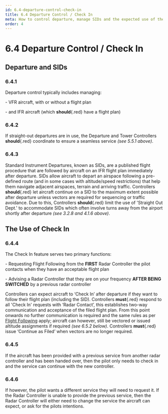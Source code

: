 ```yaml
---
id: 6.4-departure-control-check-in
title: 6.4 Departure Control / Check In
meta: How to control departure, manage SIDs and the expected use of the Check In function.
order: 4
---
```


# 6.4  Departure Control / Check In

 

## Departure and SIDs

### 6.4.1    

Departure control typically includes managing:

 

\-    VFR aircraft, with or without a flight plan

\-    and IFR aircraft (which **should**{.red} have a flight plan)

 

### 6.4.2    

If straight-out departures are in use, the Departure and Tower Controllers **should**{.red} coordinate to ensure a seamless service *(see 5.5.1 above)*.



### 6.4.3    

Standard Instrument Departures, known as SIDs, are a published flight procedure that are followed by aircraft on an IFR flight plan immediately after departure. SIDs allow aircraft to depart an airspace following a pre-defined route (and in some cases with altitude/speed restrictions) that help them navigate adjacent airspaces, terrain and arriving traffic. Controllers **should**{.red} let aircraft continue on a SID to the maximum extent possible after departure unless vectors are required for sequencing or traffic avoidance. Due to this, Controllers **should**{.red} limit the use of 'Straight Out Dept.' to accommodate SIDs which often involve turns away from the airport shortly after departure *(see 3.2.8 and 4.1.6 above)*.



## The Use of Check In

### 6.4.4    

The Check In feature serves two primary functions:

 

\-    Requesting Flight Following from the **FIRST** Radar Controller the pilot contacts when they have an acceptable flight plan

\-    Advising a Radar Controller that they are on your frequency **AFTER BEING SWITCHED** by a previous radar controller



Controllers can expect aircraft to ‘Check In’ after departure if they want to follow their flight plan (including the SID). Controllers **must**{.red} respond to all 'Check In' requests with ‘Radar Contact’, this establishes two-way communication and acceptance of the filed flight plan. From this point onwards no further communication is required and the same rules as per [Flight Following](/guide/atc-manual/8.-radar/8.5-flight-following#8.5-flight-following) apply; aircraft can however, still be vectored or issued altitude assignments if required *(see 6.5.2 below).* Controllers **must**{.red} issue ‘Continue as Filed’ when vectors are no longer required.



### 6.4.5

If the aircraft has been provided with a previous service from another radar controller and has been handed over, then the pilot only needs to check in and the service can continue with the new controller.



### 6.4.6    

If however, the pilot wants a different service they will need to request it. If the Radar Controller is unable to provide the previous service, then the Radar Controller will either need to change the service the aircraft can expect, or ask for the pilots intentions.

  

  